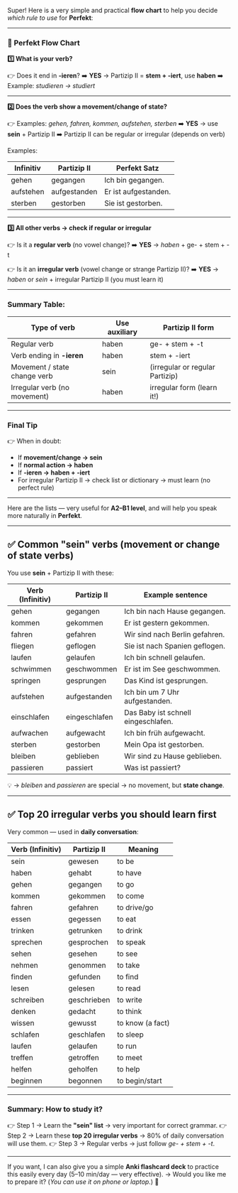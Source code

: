 Super! Here is a very simple and practical **flow chart** to help you decide *which rule to use* for **Perfekt**:

---

### 📝 Perfekt Flow Chart

**1️⃣ What is your verb?**

👉 Does it end in **-ieren**?
➡️ **YES** → Partizip II = **stem + -iert**, use **haben**
➡️ Example: *studieren → studiert*

---

**2️⃣ Does the verb show a movement/change of state?**

👉 Examples: *gehen, fahren, kommen, aufstehen, sterben*
➡️ **YES** → use **sein** + Partizip II
➡️ Partizip II can be regular or irregular (depends on verb)

Examples:

| Infinitiv | Partizip II  | Perfekt Satz         |
| --------- | ------------ | -------------------- |
| gehen     | gegangen     | Ich bin gegangen.    |
| aufstehen | aufgestanden | Er ist aufgestanden. |
| sterben   | gestorben    | Sie ist gestorben.   |

---

**3️⃣ All other verbs → check if regular or irregular**

👉 Is it a **regular verb** (no vowel change)?
➡️ **YES** → *haben* + ge- + stem + -t

👉 Is it an **irregular verb** (vowel change or strange Partizip II)?
➡️ **YES** → *haben* or *sein* + irregular Partizip II (you must learn it)

---

### Summary Table:

| Type of verb                 | Use auxiliary | Partizip II form                |
| ---------------------------- | ------------- | ------------------------------- |
| Regular verb                 | haben         | ge- + stem + -t                 |
| Verb ending in **-ieren**    | haben         | stem + -iert                    |
| Movement / state change verb | sein          | (irregular or regular Partizip) |
| Irregular verb (no movement) | haben         | irregular form (learn it!)      |

---

### Final Tip

👉 When in doubt:

* If **movement/change → sein**
* If **normal action → haben**
* If **-ieren → haben + -iert**
* For irregular Partizip II → check list or dictionary → must learn (no perfect rule)

---

Here are the lists — very useful for **A2–B1 level**, and will help you speak more naturally in **Perfekt**.

---

## ✅ Common **"sein" verbs** (movement or change of state verbs)

You use **sein** + Partizip II with these:

| Verb (Infinitiv) | Partizip II   | Example sentence                    |
| ---------------- | ------------- | ----------------------------------- |
| gehen            | gegangen      | Ich bin nach Hause gegangen.        |
| kommen           | gekommen      | Er ist gestern gekommen.            |
| fahren           | gefahren      | Wir sind nach Berlin gefahren.      |
| fliegen          | geflogen      | Sie ist nach Spanien geflogen.      |
| laufen           | gelaufen      | Ich bin schnell gelaufen.           |
| schwimmen        | geschwommen   | Er ist im See geschwommen.          |
| springen         | gesprungen    | Das Kind ist gesprungen.            |
| aufstehen        | aufgestanden  | Ich bin um 7 Uhr aufgestanden.      |
| einschlafen      | eingeschlafen | Das Baby ist schnell eingeschlafen. |
| aufwachen        | aufgewacht    | Ich bin früh aufgewacht.            |
| sterben          | gestorben     | Mein Opa ist gestorben.             |
| bleiben          | geblieben     | Wir sind zu Hause geblieben.        |
| passieren        | passiert      | Was ist passiert?                   |

💡 → *bleiben* and *passieren* are special → no movement, but **state change**.

---

## ✅ Top 20 **irregular verbs** you should learn first

Very common — used in **daily conversation**:

| Verb (Infinitiv) | Partizip II | Meaning          |
| ---------------- | ----------- | ---------------- |
| sein             | gewesen     | to be            |
| haben            | gehabt      | to have          |
| gehen            | gegangen    | to go            |
| kommen           | gekommen    | to come          |
| fahren           | gefahren    | to drive/go      |
| essen            | gegessen    | to eat           |
| trinken          | getrunken   | to drink         |
| sprechen         | gesprochen  | to speak         |
| sehen            | gesehen     | to see           |
| nehmen           | genommen    | to take          |
| finden           | gefunden    | to find          |
| lesen            | gelesen     | to read          |
| schreiben        | geschrieben | to write         |
| denken           | gedacht     | to think         |
| wissen           | gewusst     | to know (a fact) |
| schlafen         | geschlafen  | to sleep         |
| laufen           | gelaufen    | to run           |
| treffen          | getroffen   | to meet          |
| helfen           | geholfen    | to help          |
| beginnen         | begonnen    | to begin/start   |

---

### Summary: How to study it?

👉 Step 1 → Learn the **"sein" list** → very important for correct grammar.
👉 Step 2 → Learn these **top 20 irregular verbs** → 80% of daily conversation will use them.
👉 Step 3 → Regular verbs → just follow *ge- + stem + -t*.

---

If you want, I can also give you a simple **Anki flashcard deck** to practice this easily every day (5–10 min/day — very effective).
→ Would you like me to prepare it?
(*You can use it on phone or laptop.*) 🚀

